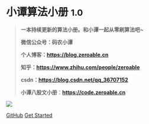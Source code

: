 # 小谭算法小册 <small>1.0</small>

> **一本持续更新的算法小册。和小谭一起从零刷算法吧~**
>
> **微信公众号：码农小谭**
>
> **个人博客：https://blog.zeroable.cn**
>
> **知乎：https://www.zhihu.com/people/zeroable**
>
> **csdn：https://blog.csdn.net/qq_36707152**
>
> **小谭八股文小册**：**https://code.zeroable.cn**

![](https://gitee.com/zeroable/ima/raw/master/img/EWM_GZH_MNXT.png)



[GitHub](https://github.com/tanwenzan/coding) [Get Started](#数据结构)

